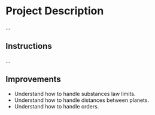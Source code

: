 # Project Description

...

## Instructions 

...

## Improvements

* Understand how to handle substances law limits.
* Understand how to handle distances between planets.
* Understand how to handle orders.
